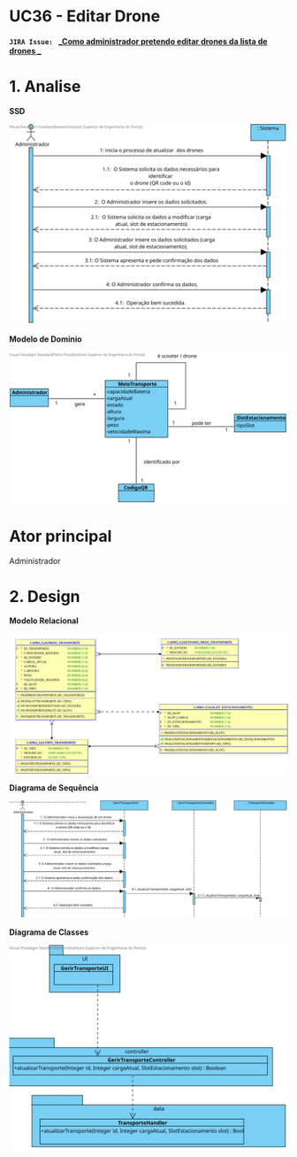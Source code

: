 # **UC36 - Editar Drone**


#### `JIRA Issue: ` [_Como administrador pretendo editar drones da lista de drones _](https://jira.dei.isep.ipp.pt/browse/LAP3AP5-280)
# **1. Analise**


**SSD**

![UC36_SSD.svg](UC36_SSD.svg)

**Modelo de Domínio**

![UC36_MD.svg](UC36_MD.svg)

# **Ator principal**

Administrador

# **2. Design**


**Modelo Relacional**

![UC36_MER.svg](UC36_MER.svg)

**Diagrama de Sequência**

![UC36_SD.svg](UC36_SD.svg)

**Diagrama de Classes** 

![UC36_CD.svg](UC36_CD.svg)